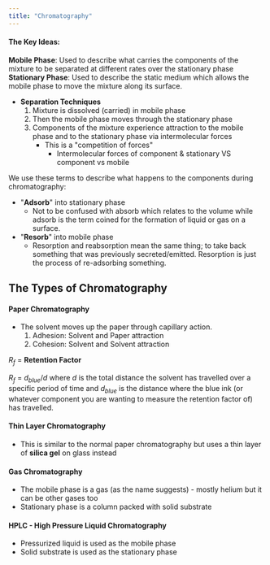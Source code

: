 ```yaml
---
title: "Chromatography"
---
```


#### The Key Ideas:

**Mobile Phase**: Used to describe what carries the components of the mixture to be separated at different rates over the stationary phase
**Stationary Phase**: Used to describe the static medium which allows the mobile phase to move the mixture along its surface.

- **Separation Techniques**
	1. Mixture is dissolved (carried) in mobile phase
	2. Then the mobile phase moves through the stationary phase
	3. Components of the mixture experience attraction to the mobile phase and to the stationary phase via intermolecular forces
		- This is a "competition of forces"
			- Intermolecular forces of component & stationary VS component vs mobile

We use these terms to describe what happens to the components during chromatography:
- "**Adsorb**" into stationary phase
	- Not to be confused with absorb which relates to the volume while adsorb is the term coined for the formation of liquid or gas on a surface.
- "**Resorb**" into mobile phase
	- Resorption and reabsorption mean the same thing; to take back something that was previously secreted/emitted. Resorption is just the process of re-adsorbing something.

## The Types of Chromatography

#### Paper Chromatography

- The solvent moves up the paper through capillary action.
	1. Adhesion: Solvent and Paper attraction
	2. Cohesion: Solvent and Solvent attraction

$R_f$ = **Retention Factor**

$R_f$ = $d_{blue}/d$   where *d* is the total distance the solvent has travelled over a specific period of time and $d_{blue}$ is the distance where the blue ink (or whatever component you are wanting to measure the retention factor of) has travelled.

#### Thin Layer Chromatography

- This is similar to the normal paper chromatography but uses a thin layer of **silica gel** on glass instead

#### Gas Chromatography

- The mobile phase is a gas (as the name suggests) - mostly helium but it can be other gases too
- Stationary phase is a column packed with solid substrate

#### HPLC - High Pressure Liquid Chromatography

- Pressurized liquid is used as the mobile phase
- Solid substrate is used as the stationary phase
